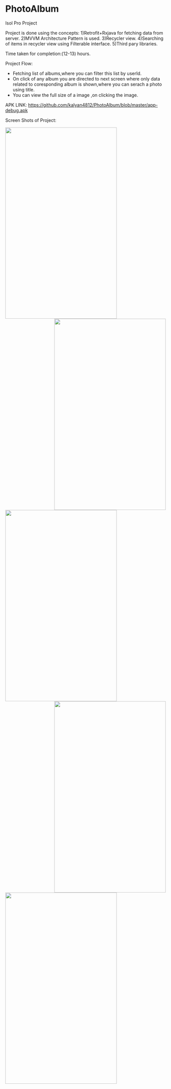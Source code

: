 # PhotoAlbum
Isol Pro Project

Project is done using the concepts:
1)Retrofit+Rxjava for fetching data from server.
2)MVVM Architecture Pattern is used. 
3)Recycler view.
4)Searching of items in recycler view using Filterable interface.
5)Third pary libraries.

Time taken for completion:(12-13) hours.

Project Flow:
* Fetching list of albums,where you can filter this list  by userId.
* On click of any album you are directed to next screen where only data related to coresponding album is shown,where you can serach a photo using title.
* You can view the full size of a image ,on clicking the image.

APK LINK:
https://github.com/kalyan4812/PhotoAlbum/blob/master/app-debug.apk

Screen Shots of Project:

<img src="https://user-images.githubusercontent.com/68738102/113256877-6dabac00-92e7-11eb-9b70-d9818436ddc7.png"  align="left"  width="350" height="600"/>

<img src="https://user-images.githubusercontent.com/68738102/113256973-92a01f00-92e7-11eb-9ab4-2dc8f6725fe1.png" align="right" width="350" height="600"/>

<img src="https://user-images.githubusercontent.com/68738102/113257018-9e8be100-92e7-11eb-83e6-79c6e9a7f76b.png"  align="left" 
  width="350" height="600"/>
<img src="https://user-images.githubusercontent.com/68738102/113257045-a77cb280-92e7-11eb-89c9-0e73eb591377.png"  align="right" width="350" height="600"/>

<img src="https://user-images.githubusercontent.com/68738102/113257073-b1061a80-92e7-11eb-8bb1-d36e36c7444d.png" align="left" width="350" height="600"/>

